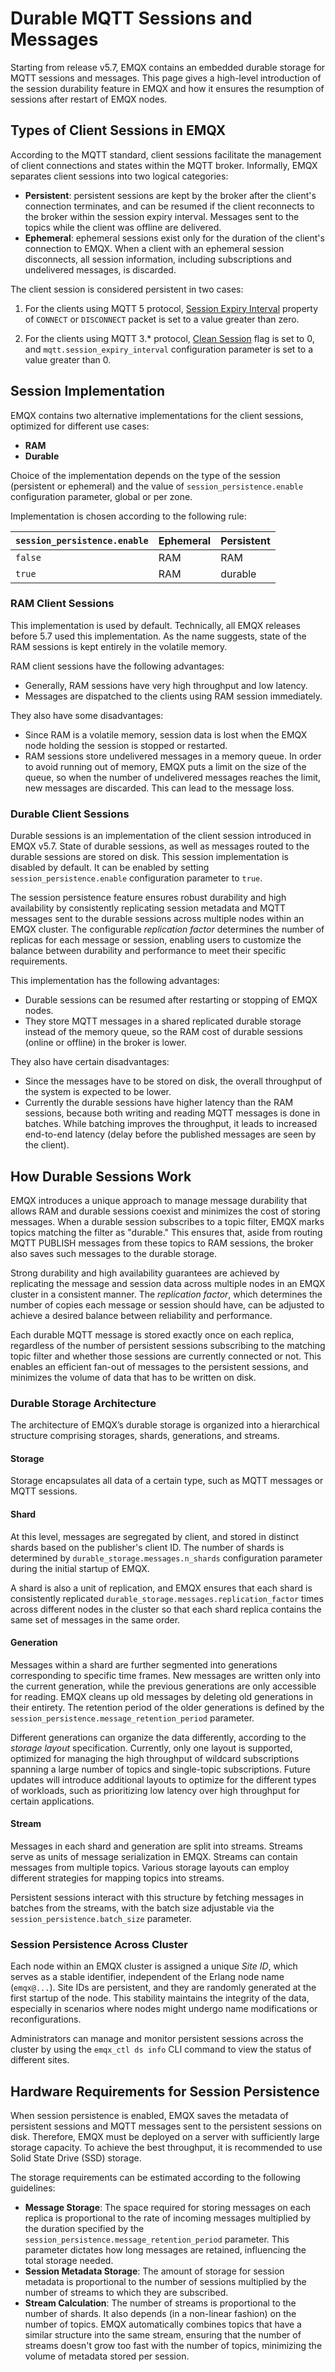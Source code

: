 # Durable MQTT Sessions and Messages

Starting from release v5.7, EMQX contains an embedded durable storage for MQTT sessions and messages.
This page gives a high-level introduction of the session durability feature in EMQX and how it ensures the resumption of sessions after restart of EMQX nodes.

## Types of Client Sessions in EMQX

According to the MQTT standard, client sessions facilitate the management of client connections and states within the MQTT broker.
Informally, EMQX separates client sessions into two logical categories:

- **Persistent**: persistent sessions are kept by the broker after the client's connection terminates, and can be resumed if the client reconnects to the broker within the session expiry interval. Messages sent to the topics while the client was offline are delivered.
- **Ephemeral**: ephemeral sessions exist only for the duration of the client's connection to EMQX. When a client with an ephemeral session disconnects, all session information, including subscriptions and undelivered messages, is discarded.

The client session is considered persistent in two cases:

1. For the clients using MQTT 5 protocol,
   [Session Expiry Interval](https://docs.oasis-open.org/mqtt/mqtt/v5.0/os/mqtt-v5.0-os.html#_Toc3901048) property of `CONNECT` or `DISCONNECT` packet is set to a value greater than zero.

2. For the clients using MQTT 3.* protocol,
   [Clean Session](http://docs.oasis-open.org/mqtt/mqtt/v3.1.1/os/mqtt-v3.1.1-os.html#_Toc398718030) flag is set to 0,
   and `mqtt.session_expiry_interval` configuration parameter is set to a value greater than 0.

## Session Implementation

EMQX contains two alternative implementations for the client sessions, optimized for different use cases:

- **RAM**
- **Durable**

Choice of the implementation depends on the type of the session (persistent or ephemeral) and the value of `session_persistence.enable` configuration parameter, global or per zone.

Implementation is chosen according to the following rule:

| `session_persistence.enable` | Ephemeral | Persistent |
|------------------------------|-----------|------------|
| `false`                      | RAM       | RAM        |
| `true`                       | RAM       | durable    |

### RAM Client Sessions

This implementation is used by default. Technically, all EMQX releases before 5.7 used this implementation.
As the name suggests, state of the RAM sessions is kept entirely in the volatile memory.

RAM client sessions have the following advantages:

- Generally, RAM sessions have very high throughput and low latency.
- Messages are dispatched to the clients using RAM session immediately.

They also have some disadvantages:

- Since RAM is a volatile memory, session data is lost when the EMQX node holding the session is stopped or restarted.
- RAM sessions store undelivered messages in a memory queue.
  In order to avoid running out of memory, EMQX puts a limit on the size of the queue, so when the number of undelivered messages reaches the limit, new messages are discarded.
  This can lead to the message loss.

### Durable Client Sessions

Durable sessions is an implementation of the client session introduced in EMQX v5.7.
State of durable sessions, as well as messages routed to the durable sessions are stored on disk.
This session implementation is disabled by default. It can be enabled by setting `session_persistence.enable` configuration parameter to `true`.

The session persistence feature ensures robust durability and high availability by consistently replicating session metadata and MQTT messages sent to the durable sessions across multiple nodes within an EMQX cluster.
The configurable *replication factor* determines the number of replicas for each message or session, enabling users to customize the balance between durability and performance to meet their specific requirements.

This implementation has the following advantages:
- Durable sessions can be resumed after restarting or stopping of EMQX nodes.
- They store MQTT messages in a shared replicated durable storage instead of the memory queue, so the RAM cost of durable sessions (online or offline) in the broker is lower.

They also have certain disadvantages:
- Since the messages have to be stored on disk, the overall throughput of the system is expected to be lower.
- Currently the durable sessions have higher latency than the RAM sessions, because both writing and reading MQTT messages is done in batches.
  While batching improves the throughput, it leads to increased end-to-end latency (delay before the published messages are seen by the client).

## How Durable Sessions Work

EMQX introduces a unique approach to manage message durability that allows RAM and durable sessions coexist and minimizes the cost of storing messages.
When a durable session subscribes to a topic filter, EMQX marks topics matching the filter as "durable." This ensures that, aside from routing MQTT PUBLISH messages from these topics to RAM sessions, the broker also saves such messages to the durable storage.

Strong durability and high availability guarantees are achieved by replicating the message and session data across multiple nodes in an EMQX cluster in a consistent manner. The *replication factor*, which determines the number of copies each message or session should have, can be adjusted to achieve a desired balance between reliability and performance.

Each durable MQTT message is stored exactly once on each replica, regardless of the number of persistent sessions subscribing to the matching topic filter and whether those sessions are currently connected or not. This enables an efficient fan-out of messages to the persistent sessions, and minimizes the volume of data that has to be written on disk.

### Durable Storage Architecture

The architecture of EMQX’s durable storage is organized into a hierarchical structure comprising storages, shards, generations, and streams.

#### Storage

Storage encapsulates all data of a certain type, such as MQTT messages or MQTT sessions.

#### Shard

At this level, messages are segregated by client, and stored in distinct shards based on the publisher's client ID. The number of shards is determined by `durable_storage.messages.n_shards` configuration parameter during the initial startup of EMQX.

A shard is also a unit of replication, and EMQX ensures that each shard is consistently replicated `durable_storage.messages.replication_factor` times across different nodes in the cluster so that each shard replica contains the same set of messages in the same order.

#### Generation

Messages within a shard are further segmented into generations corresponding to specific time frames. New messages are written only into the current generation, while the previous generations are only accessible for reading. EMQX cleans up old messages by deleting old generations in their entirety. The retention period of the older generations is defined by the `session_persistence.message_retention_period` parameter.

Different generations can organize the data differently, according to the *storage layout* specification. Currently, only one layout is supported, optimized for managing the high throughput of wildcard subscriptions spanning a large number of topics and single-topic subscriptions. Future updates will introduce additional layouts to optimize for the different types of workloads, such as prioritizing low latency over high throughput for certain applications.

#### Stream

Messages in each shard and generation are split into streams. Streams serve as units of message serialization in EMQX. Streams can contain messages from multiple topics. Various storage layouts can employ different strategies for mapping topics into streams.

Persistent sessions interact with this structure by fetching messages in batches from the streams, with the batch size adjustable via the `session_persistence.batch_size` parameter.

### Session Persistence Across Cluster

Each node within an EMQX cluster is assigned a unique *Site ID*, which serves as a stable identifier, independent of the Erlang node name (`emqx@...`). Site IDs are persistent, and they are randomly generated at the first startup of the node.
This stability maintains the integrity of the data, especially in scenarios where nodes might undergo name modifications or reconfigurations.

Administrators can manage and monitor persistent sessions across the cluster by using the `emqx_ctl ds info` CLI command to view the status of different sites.

## Hardware Requirements for Session Persistence

When session persistence is enabled, EMQX saves the metadata of persistent sessions and MQTT messages sent to the persistent sessions on disk. Therefore, EMQX must be deployed on a server with sufficiently large storage capacity. To achieve the best throughput, it is recommended to use Solid State Drive (SSD) storage.

The storage requirements can be estimated according to the following guidelines:

- **Message Storage**: The space required for storing messages on each replica is proportional to the rate of incoming messages multiplied by the duration specified by the `session_persistence.message_retention_period` parameter. This parameter dictates how long messages are retained, influencing the total storage needed.
- **Session Metadata Storage**: The amount of storage for session metadata is proportional to the number of sessions multiplied by the number of streams to which they are subscribed.
- **Stream Calculation**: The number of streams is proportional to the number of shards. It also depends (in a non-linear fashion) on the number of topics. EMQX automatically combines topics that have a similar structure into the same stream, ensuring that the number of streams doesn't grow too fast with the number of topics, minimizing the volume of metadata stored per session.
